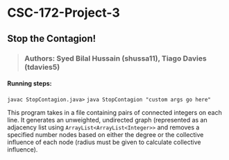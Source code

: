 # CSC-172-Project-3

## Stop the Contagion!

> ### Authors: Syed Bilal Hussain (**shussa11**), Tiago Davies (**tdavies5**)


#### Running steps: 

`javac StopContagion.java>`
`java StopContagion "custom args go here"`

This program takes in a file containing pairs of connected integers on each line. It generates an unweighted, undirected graph (represented as an adjacency list using `ArrayList<ArrayList<Integer>>` and removes a specified number nodes based on either the degree or the collective influence of each node (radius must be given to calculate collective influence).